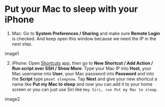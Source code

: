# Put your Mac to sleep with your iPhone

1. Mac: Go to **System Preferences / Sharing** and make sure **Remote Login** is checked. And keep open this window because we need the IP in the next step.

image1

2. iPhone: Open [Shortcuts](https://apps.apple.com/us/app/shortcuts/id915249334) app, then go to **New Shortcut / Add Action / Run script over SSH / Show More**.
Type your Mac IP into **Host**, your Mac username into **User**, your Mac password into **Password** and into the **Script** type `pmset sleepnow`.
Tap **Next** and give your new shortcut a name like **Put my Mac to sleep** and now you can add it to your home screen or you can just use Siri like `Hey Siri, run Put my Mac to sleep`.

image2
